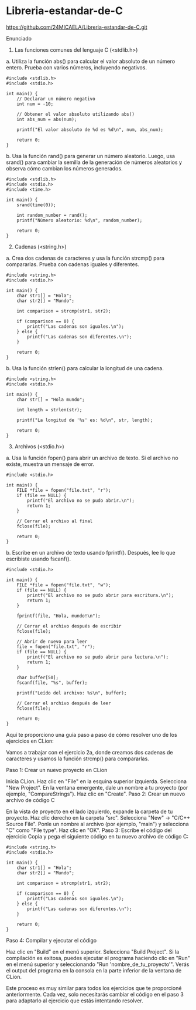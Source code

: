 # Libreria-estandar-de-C
https://github.com/24MICAELA/Libreria-estandar-de-C.git

Enunciado
1. Las funciones comunes del lenguaje C (<stdlib.h>)

a. Utiliza la función abs() para calcular el valor absoluto de un número entero. Prueba con varios números, incluyendo negativos.

```
#include <stdlib.h>
#include <stdio.h>

int main() {
    // Declarar un número negativo
    int num = -10;

    // Obtener el valor absoluto utilizando abs()
    int abs_num = abs(num);

    printf("El valor absoluto de %d es %d\n", num, abs_num);

    return 0;
}
```

b. Usa la función rand() para generar un número aleatorio. Luego, usa srand() para cambiar la semilla de la generación de números aleatorios y observa cómo cambian los números generados.

```
#include <stdlib.h>
#include <stdio.h>
#include <time.h>

int main() {
    srand(time(0));

    int random_number = rand();
    printf("Número aleatorio: %d\n", random_number);

    return 0;
}
```

2. Cadenas (<string.h>)

a. Crea dos cadenas de caracteres y usa la función strcmp() para compararlas. Prueba con cadenas iguales y diferentes.

```
#include <string.h>
#include <stdio.h>

int main() {
    char str1[] = "Hola";
    char str2[] = "Mundo";

    int comparison = strcmp(str1, str2);

    if (comparison == 0) {
        printf("Las cadenas son iguales.\n");
    } else {
        printf("Las cadenas son diferentes.\n");
    }

    return 0;
}
```
b. Usa la función strlen() para calcular la longitud de una cadena.

```
#include <string.h>
#include <stdio.h>

int main() {
    char str[] = "Hola mundo";

    int length = strlen(str);

    printf("La longitud de '%s' es: %d\n", str, length);

    return 0;
}
```
3. Archivos (<stdio.h>)

a. Usa la función fopen() para abrir un archivo de texto. Si el archivo no existe, muestra un mensaje de error.

```
#include <stdio.h>

int main() {
    FILE *file = fopen("file.txt", "r");
    if (file == NULL) {
        printf("El archivo no se pudo abrir.\n");
        return 1;
    }

    // Cerrar el archivo al final
    fclose(file);

    return 0;
}
```

b. Escribe en un archivo de texto usando fprintf(). Después, lee lo que escribiste usando fscanf().

```
#include <stdio.h>

int main() {
    FILE *file = fopen("file.txt", "w");
    if (file == NULL) {
        printf("El archivo no se pudo abrir para escritura.\n");
        return 1;
    }

    fprintf(file, "Hola, mundo!\n");

    // Cerrar el archivo después de escribir
    fclose(file);

    // Abrir de nuevo para leer
    file = fopen("file.txt", "r");
    if (file == NULL) {
        printf("El archivo no se pudo abrir para lectura.\n");
        return 1;
    }

    char buffer[50];
    fscanf(file, "%s", buffer);

    printf("Leído del archivo: %s\n", buffer);

    // Cerrar el archivo después de leer
    fclose(file);

    return 0;
}
```

Aquí te proporciono una guía paso a paso de cómo resolver uno de los ejercicios en CLion:

Vamos a trabajar con el ejercicio 2a, donde creamos dos cadenas de caracteres y usamos la función strcmp() para compararlas.

Paso 1: Crear un nuevo proyecto en CLion

Inicia CLion.
Haz clic en "File" en la esquina superior izquierda.
Selecciona "New Project".
En la ventana emergente, dale un nombre a tu proyecto (por ejemplo, "CompareStrings").
Haz clic en "Create".
Paso 2: Crear un nuevo archivo de código C

En la vista de proyecto en el lado izquierdo, expande la carpeta de tu proyecto.
Haz clic derecho en la carpeta "src".
Selecciona "New" -> "C/C++ Source File".
Ponle un nombre al archivo (por ejemplo, "main") y selecciona "C" como "File type".
Haz clic en "OK".
Paso 3: Escribe el código del ejercicio Copia y pega el siguiente código en tu nuevo archivo de código C:

```
#include <string.h>
#include <stdio.h>

int main() {
    char str1[] = "Hola";
    char str2[] = "Mundo";

    int comparison = strcmp(str1, str2);

    if (comparison == 0) {
        printf("Las cadenas son iguales.\n");
    } else {
        printf("Las cadenas son diferentes.\n");
    }

    return 0;
}
```

Paso 4: Compilar y ejecutar el código

Haz clic en "Build" en el menú superior.
Selecciona "Build Project".
Si la compilación es exitosa, puedes ejecutar el programa haciendo clic en "Run" en el menú superior y seleccionando "Run 'nombre_de_tu_proyecto'".
Verás el output del programa en la consola en la parte inferior de la ventana de CLion.

Este proceso es muy similar para todos los ejercicios que te proporcioné anteriormente. Cada vez, solo necesitarás cambiar el código en el paso 3 para adaptarlo al ejercicio que estás intentando resolver.
